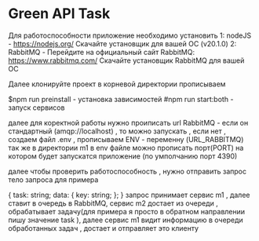 # Green API Task

Для работоспособности приложение необходимо установить 
1: nodeJS - https://nodejs.org/ Скачайте установщик для вашей ОС (v20.1.0) 
2: RabbitMQ - Перейдите на официальный сайт RabbitMQ: https://www.rabbitmq.com/ Скачайте установщик RabbitMQ для вашей ОС 

Далее клонируйте проект 
в корневой директории прописываем 

$npm run preinstall - установка зависимостей 
#npm run start:both - запуск сервисов 

далее для коректной работы нужно проиписать url RabbitMQ - если он стандартный (amqp://localhost) , то можно запускать , если нет , создаем файл .env , прописываем ENV - переменну (URL_RABBITMQ)
так же в директории m1 в env файле можно прописать порт(PORT) на котором будет запускатся приложение (по умполчанию порт 4390)

далее чтобы проверить работоспособность , нужно отправить запрос 
тело запроса для примера 

{
    task: string;
    data: {
      key: string;
    };
}
запрос принимает сервис m1 , далее ставит в очередь в RabbitMQ, сервис m2 достает из очереди , обрабатывает задачу(для примера я просто в обратном направлении пишу значение task ), далее сервис m1 видит информацию в очереди обработанных задач , достает и отправляет это клиенту 


